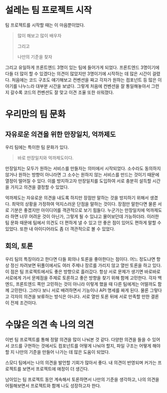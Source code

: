 # 설레는 팀 프로젝트 시작

팀 프로젝트를 시작할 때는 이 마음뿐이었다.

> 많이 해보고 많이 배우자
>
> 그리고
>
> 나만의 기준을 찾자

그리고 유일하게 프론트엔드 3명이 있는 팀에 들어가게 되었다.
프론트엔드 3명이기에 다들 더 많이 할 수 있겠다는 의견이 많았지만 3명이기에 시작하는 데 많은 시간이 걸렸다.
처음에는 코드 구조도 얘기해보고 컨벤션을 짜고 각자가 원하는 컴포넌트 등 많은 이야기를 나누느라 대부분 시간을 보냈다. 그렇게 처음에 컨벤션을 잘 통일해놓아서 그런지 갈수록 코드의 컨벤션도 잘 맞고 이견 조율 또한 쉬워졌다.

# 우리만의 팀 문화

## 자유로운 의견을 위한 만장일치, 억까제도

우리 팀에는 특이한 팀 문화가 있다.

> 바로 만장일치와 억까제도이다.

만장일치는 모두가 원하는 서비스를 만들자는 의미에서 시작되었다. 소수라도 동의하지 않거나 원하는 방향이 아니라면 그 소수는 원하지 않는 서비스를 만드는 것이기 때문에 열정이 떨어질 수 있다. 이를 방지하고자 만장일치를 도입하여 서로 충분히 설득할 시간을 가지고 의견을 결정할 수 있었다.

억까제도는 자유로운 의견을 내도록 하지만 장점만 말하는 것을 방지하기 위해서 생겼다. 최악의 상황을 가정하여 억지스러운 단점을 말하는 것이다.
장점만 말한다면 물론 서로 기분은 좋겠지만 아이디어를 객관적으로 보기 힘들다.
누군가는 만장일치에 억까제도라 하면 너무 어려운 것이 아닌가, 그렇게 될 수 있냐고 물어보던데 가능하더라.
이러한 팀 문화 때문에 팀에서 의견도 더 편하게 낼 수 있고 안 좋은 점이 있어도 편하게 말할 수 있었다. 또한 내 아이디어라도 좀 더 객관적으로 볼 수 있었다.

## 회의, 토론

우리 팀의 특징이라고 한다면 다들 회의나 토론을 좋아한다는 점이다. 어느 정도냐면 항상 정신 차려보면 뒤풀이에서도 여러 주제나 장르를 가리지 않고 열띤 토론을 하고 있다. 이 점은 팀 프로젝트에서도 좋은 방향으로 흘러갔다. 항상 서로 문제가 생기면 바로바로 서로에게 가서 문제점을 주제로 토론하고 좋은 방향을 찾기 위해 함께 고민한다. 각자 백엔드, 프론트엔드 쪽만 고민하는 것이 아니라 이렇게 했을 때 다른 팀에게는 어떨까도 함께 고민한다. 그러다 보니 서로 배려하면서 기능이나 API 명세를 짜게 된다.
물론 그렇다고 각자의 의견을 보류하는 방식은 아니다.
서로 열띤 토론 뒤에 서로 만족할 만한 결론이 전제 조건이다.

# 수많은 의견 속 나의 의견

이번 팀 프로젝트를 통해 정말 의견을 많이 나눠본 것 같다. 다양한 의견을 들을 수 있어서 코드를 구현하는 것에서도 컴포넌트를 어떻게 나눠야 할지, 파일 구조는 어떻게 해야 할 지 나만의 기준을 만들어 나가는 데 많은 도움이 되었다.

스모디 팀에서는 나의 의견을 발언할 기회가 많아서 좋다. 내 의견이 반영되며 커가는 프로젝트를 보면서 프로젝트에 애정이 더 생긴다.

남아있는 팀 프로젝트 동안 계속해서 토론하면서 나만의 기준을 생각하고, 나의 의견을 어필해보면서 프로젝트와 함께 나도 성장하고자 한다.
